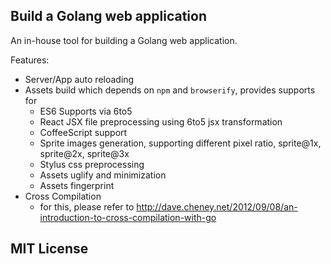 Build a Golang web application
-----

An in-house tool for building a Golang web application.

Features:

+ Server/App auto reloading
+ Assets build which depends on `npm` and `browserify`, provides supports for 
    + ES6 Supports via 6to5
    + React JSX file preprocessing using 6to5 jsx transformation
    + CoffeeScript support
    + Sprite images generation, supporting different pixel ratio, sprite@1x, sprite@2x, sprite@3x
    + Stylus css preprocessing
    + Assets uglify and minimization
    + Assets fingerprint
+ Cross Compilation
    + for this, please refer to http://dave.cheney.net/2012/09/08/an-introduction-to-cross-compilation-with-go

MIT License
-----